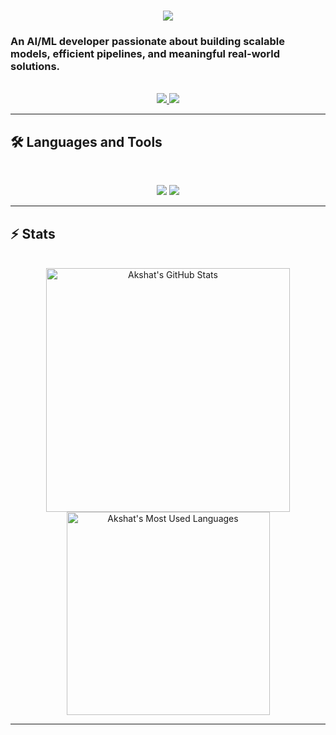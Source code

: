 <h1 align="center">
    <img src="https://readme-typing-svg.herokuapp.com/?font=Inter&size=48&center=true&vCenter=true&width=500&height=70&color=4493F8&duration=4000&lines=Hi+There!+👋;+I'm+Akshat!;" />
</h1>

### An AI/ML developer passionate about building scalable models, efficient pipelines, and meaningful real-world solutions.

<br>

<div align="center">
  <a href="mailto:akshatbhadani06@gmail.com">
    <img src="https://img.shields.io/badge/Gmail-333333?style=for-the-badge&logo=gmail&logoColor=red" />
  </a>
  <a href="https://www.linkedin.com/in/akshat-bhadani-94a806254/" target="_blank">
    <img src="https://img.shields.io/badge/LinkedIn-0077B5?style=for-the-badge&logo=linkedin&logoColor=white" target="_blank" />
  </a>
</div>

<hr>

## 🛠️ Languages and Tools

<br>

<p align="center">
  <img src="https://skillicons.dev/icons?i=python,tensorflow,pytorch,jupyter,numpy,pandas,scikit-learn,matplotlib,javascript,html,css" />
  <img src="https://skillicons.dev/icons?i=arduino,opencv,git,github,vscode,linux,raspberrypi" />
</p>

<hr>

## ⚡️ Stats

<br>

<div align=center>
    <img width=390 src="https://github-readme-stats.vercel.app/api?username=Akshat-afk&theme=transparent&count_private=true&show_icons=true&rank_icon=github&locale=en" alt="Akshat's GitHub Stats" />
    <img width=325 src="https://github-readme-stats.vercel.app/api/top-langs?username=Akshat-afk&theme=transparent&layout=donut&hide=css&langs_count=8&border_radius=10&show_icons=true&locale=en" alt="Akshat's Most Used Languages" />
</div>

<hr>
